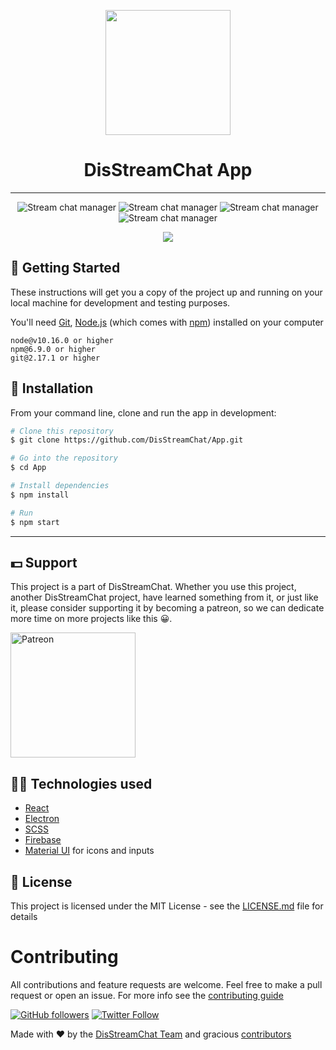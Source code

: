 <p align="center">
    <a href="https://www.disstreamchat.com"><img src="https://www.disstreamchat.com/logo.png" width=200/></a>
 </p>
<h1 align="center"> DisStreamChat App </h1>
<hr/>
<p align="center">
<img src="https://img.shields.io/github/license/disstreamchat/app?style=for-the-badge" alt="Stream chat manager"/>
<img src="https://img.shields.io/github/last-commit/disstreamchat/app?color=%462b45&style=for-the-badge" alt="Stream chat manager" />
<img src="https://img.shields.io/github/labels/disstreamchat/app/help%20wanted?color=%462b45&style=for-the-badge" alt="Stream chat manager" />
<img src="https://img.shields.io/github/issues/disstreamchat/app?color=%462b45&style=for-the-badge" alt="Stream chat manager" />
</p>

<p align="center"><img src="https://media.discordapp.net/attachments/727356806552092675/755062471789641748/unknown.png?width=1923&height=1250"></p>
  
  
## 🚀 Getting Started

These instructions will get you a copy of the project up and running on your local machine for development and testing purposes.

You'll need [Git](https://git-scm.com), [Node.js](https://nodejs.org/en/download/) (which comes with [npm](http://npmjs.com)) installed on your computer

```
node@v10.16.0 or higher
npm@6.9.0 or higher
git@2.17.1 or higher
```

## 🔧 Installation

From your command line, clone and run the app in development:

```bash
# Clone this repository
$ git clone https://github.com/DisStreamChat/App.git

# Go into the repository
$ cd App

# Install dependencies
$ npm install

# Run 
$ npm start

```

---
## 💵 Support

This project is a part of DisStreamChat. Whether you use this project, another DisStreamChat project, have learned something from it, or just like it, please consider supporting it by becoming a patreon, so we can dedicate more time on more projects like this 😀.

<a href="https://www.patreon.com/disstreamchat?fan_landing=true" target="_blank"><img src="https://cdn.discordapp.com/attachments/727356806552092675/754198973027319868/Digital-Patreon-Wordmark_FieryCoral.png" alt="Patreon" width=200 style="height: auto !important;width: 200px !important;" ></a>

## :technologist: Technologies used

- [React](https://reactjs.org/)
- [Electron](https://www.electronjs.org/)
- [SCSS](https://sass-lang.com/documentation/syntax) 
- [Firebase](https://firebase.google.com/)
- [Material UI](https://material-ui.com/) for icons and inputs

## 📄 License

This project is licensed under the MIT License - see the [LICENSE.md](./LICENSE) file for details

# Contributing
All contributions and feature requests are welcome. Feel free to make a pull request or open an issue. For more info see the [contributing guide](./CONTRIBUTING.md)


[![GitHub followers](https://img.shields.io/github/followers/gypsydangerous.svg?label=Follow%20@gypsydangerous&style=social)](https://github.com/gypsydangerous/)  [![Twitter Follow](https://img.shields.io/twitter/follow/disstreamchat?style=social)](https://twitter.com/disstreamchat)

Made with ♥️ by the [DisStreamChat Team](https://www.disstreamchat.com/#/members) and gracious [contributors](https://github.com/DisStreamChat/Contributors)